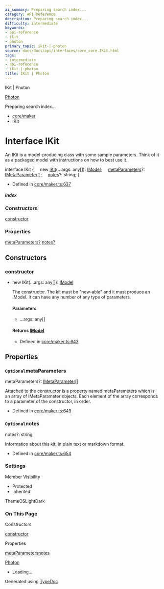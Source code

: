```yaml
---
ai_summary: Preparing search index...
category: API Reference
description: Preparing search index...
difficulty: intermediate
keywords:
- api-reference
- ikit
- photon
primary_topic: ikit-|-photon
source: docs/docs/api/interfaces/core_core.IKit.html
tags:
- intermediate
- api-reference
- ikit-|-photon
title: IKit | Photon
---
```

IKit | Photon

[Photon](../index.md)




Preparing search index...

* [core/maker](../modules/core_maker.md)
* IKit

# Interface IKit

An IKit is a model-producing class with some sample parameters. Think of it as a packaged model with instructions on how to best use it.

interface IKit {
    new [IKit](#constructorikit)(...args: any[]): [IModel](core_schema.IModel.md);
    [metaParameters](#metaparameters)?: [IMetaParameter](core_maker.IMetaParameter.md)[];
    [notes](#notes)?: string;
}

* Defined in [core/maker.ts:637](https://github.com/mwhite454/photon/blob/main/packages/photon/src/core/maker.ts#L637)

##### Index

### Constructors

[constructor](#constructor)

### Properties

[metaParameters?](#metaparameters)
[notes?](#notes)

## Constructors

### constructor

* new IKit(...args: any[]): [IModel](core_schema.IModel.md)

  The constructor. The kit must be "new-able" and it must produce an IModel.
  It can have any number of any type of parameters.

  #### Parameters

  + ...args: any[]

  #### Returns [IModel](core_schema.IModel.md)

  + Defined in [core/maker.ts:643](https://github.com/mwhite454/photon/blob/main/packages/photon/src/core/maker.ts#L643)

## Properties

### `Optional`metaParameters

metaParameters?: [IMetaParameter](core_maker.IMetaParameter.md)[]

Attached to the constructor is a property named metaParameters which is an array of IMetaParameter objects.
Each element of the array corresponds to a parameter of the constructor, in order.

* Defined in [core/maker.ts:649](https://github.com/mwhite454/photon/blob/main/packages/photon/src/core/maker.ts#L649)

### `Optional`notes

notes?: string

Information about this kit, in plain text or markdown format.

* Defined in [core/maker.ts:654](https://github.com/mwhite454/photon/blob/main/packages/photon/src/core/maker.ts#L654)

### Settings

Member Visibility

* Protected
* Inherited

ThemeOSLightDark

### On This Page

Constructors

[constructor](#constructor)

Properties

[metaParameters](#metaparameters)[notes](#notes)

[Photon](../index.md)

* Loading...

Generated using [TypeDoc](https://typedoc.org/)

